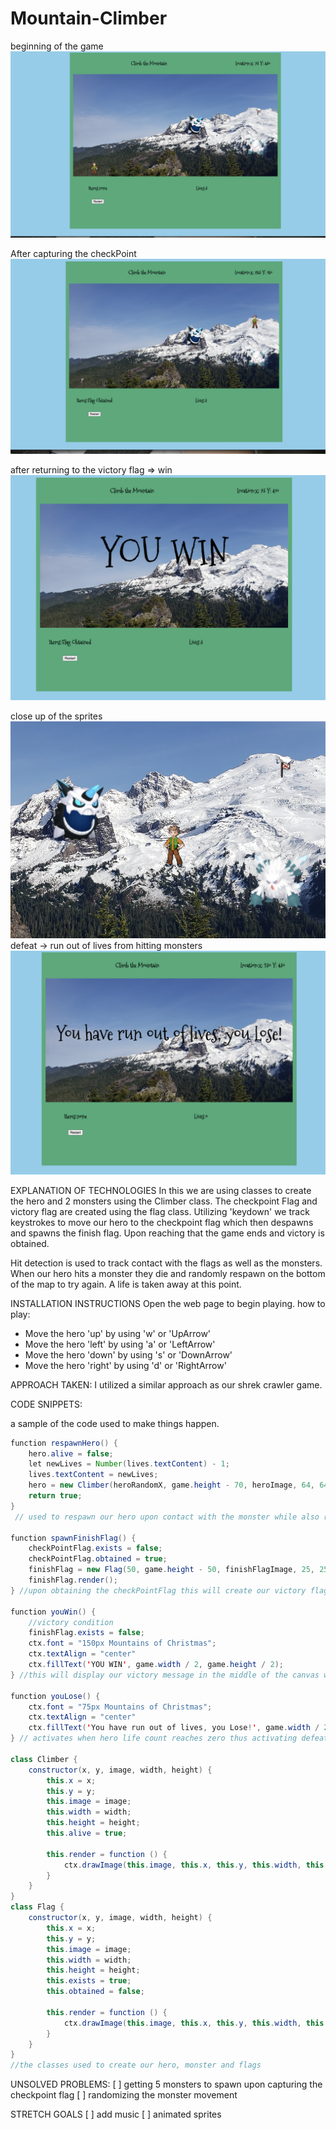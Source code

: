 # Mountain-Climber

beginning of the game
![Alt text](<img/beginning of game.png>)

After capturing the checkPoint
![Alt text](<img/flag captured.png>)

after returning to the victory flag => win
![Alt text](img/declaration_of_victory.png)

close up of the sprites
![Alt text](img/Sprites.png)
defeat -> run out of lives from hitting monsters
![Alt text](img/defeat.png)

EXPLANATION OF TECHNOLOGIES
In this we are using classes to create the hero and 2 monsters using the Climber class. The checkpoint Flag and victory flag are created using the flag class. 
Utilizing 'keydown' we track keystrokes to move our hero to the checkpoint flag which then despawns and spawns the finish flag. Upon reaching that the game ends and victory is obtained.

Hit detection is used to track contact with the flags as well as the monsters. When our hero hits a monster they die and randomly respawn on the bottom of the map to try again. A life is taken away at this point.

INSTALLATION INSTRUCTIONS
Open the web page to begin playing. 
how to play:
* Move the hero 'up' by using 'w' or 'UpArrow'
* Move the hero 'left' by using 'a' or 'LeftArrow'
* Move the hero 'down' by using 's' or 'DownArrow'
* Move the hero 'right' by using 'd' or 'RightArrow'

APPROACH TAKEN:
I utilized a similar approach as our shrek crawler game.

CODE SNIPPETS: 

a sample of the code used to make things happen.
```java 
function respawnHero() {
    hero.alive = false;
    let newLives = Number(lives.textContent) - 1;
    lives.textContent = newLives;
    hero = new Climber(heroRandomX, game.height - 70, heroImage, 64, 64);
    return true;
}
 // used to respawn our hero upon contact with the monster while also removing 1 life counter and spawning a new hero.

function spawnFinishFlag() {
    checkPointFlag.exists = false;
    checkPointFlag.obtained = true;
    finishFlag = new Flag(50, game.height - 50, finishFlagImage, 25, 25);
    finishFlag.render();
} //upon obtaining the checkPointFlag this will create our victory flag

function youWin() {
    //victory condition
    finishFlag.exists = false;
    ctx.font = "150px Mountains of Christmas";
    ctx.textAlign = "center"
    ctx.fillText('YOU WIN', game.width / 2, game.height / 2);
} //this will display our victory message in the middle of the canvas while clearing it.

function youLose() {
    ctx.font = "75px Mountains of Christmas";
    ctx.textAlign = "center"
    ctx.fillText('You have run out of lives, you Lose!', game.width / 2, game.height / 2);
} // activates when hero life count reaches zero thus activating defeat conditions.

class Climber {
    constructor(x, y, image, width, height) {
        this.x = x;
        this.y = y;
        this.image = image;
        this.width = width;
        this.height = height;
        this.alive = true;

        this.render = function () {
            ctx.drawImage(this.image, this.x, this.y, this.width, this.height)
        }
    }
}
class Flag {
    constructor(x, y, image, width, height) {
        this.x = x;
        this.y = y;
        this.image = image;
        this.width = width;
        this.height = height;
        this.exists = true;
        this.obtained = false;

        this.render = function () {
            ctx.drawImage(this.image, this.x, this.y, this.width, this.height)
        }
    }
}
//the classes used to create our hero, monster and flags
``` 

UNSOLVED PROBLEMS:
[ ] getting 5 monsters to spawn upon capturing the checkpoint flag 
[ ] randomizing the monster movement

STRETCH GOALS
[ ] add music
[ ] animated sprites